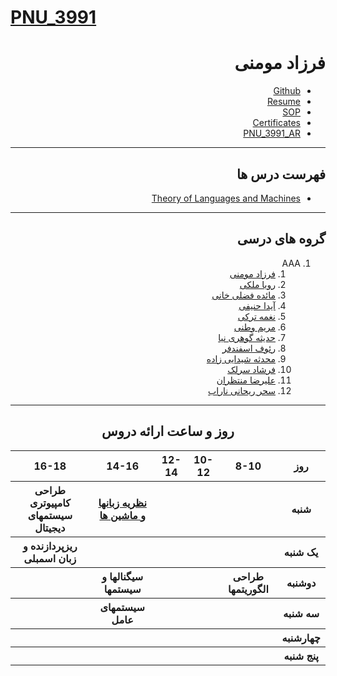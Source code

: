 # [PNU_3991](https://github.com/AliRazavi-edu/PNU_3991#TOC)

<div dir="rtl">
  
# فرزاد مومنی
- [Github](https://github.com/farzadmoomeni)
- [Resume](https://farzadmoomeni.github.io/)
- [SOP](https://farzadmoomeni.github.io/SOP/)
- [Certificates](https://farzadmoomeni.github.io/Certificates/)
- [PNU_3991_AR](https://github.com/farzadmoomeni/PNU_3991_AR)

------------------
## فهرست درس ها 
- [Theory of Languages and Machines]()

------------------
## گروه های درسی

1. AAA
    1. [فرزاد مومنی](https://github.com/farzadmoomeni)
    2. [رویا ملکی]()
    3. [مائده فضلی خانی]()
    4. [آیدا حنیفی]()
    5. [نغمه ترکی]()
    6. [مریم وطنی]()
    7. [حدیثه گوهری نیا]()
    8. [رئوف اسفندفر]()
    9. [محدثه شیدایی زاده]()
    10. [فرشاد سرلک]()
    11. [علیرضا منتظران]()
    12. [سحر ریحانی ناراب]()
  
------------------
<div align="center"> 
  
## روز و ساعت ارائه دروس

</div>

<div dir="ltr">
  
<table style="width:100%">
  <tr>
    <th>16-18</th>
    <th>14-16</th>
    <th>12-14</th>
    <th>10-12</th>
    <th>8-10</th>
    <th>روز</th>
  </tr>
  <tr>
    <th><a>طراحی كامپيوتری سيستمهای ديجيتال</a></th>
    <th><a href="https://github.com/AliRazavi-edu/PNU_3991/tree/master/_BSc/Theory-of-Languages-and-Machines">نظريه زبانها و ماشين ها</a></th>
    <th></th>
    <th></th>
    <th></th>
    <th>شنبه</th>
  </tr>
  <tr>
    <th><a>ريزپردازنده و زبان اسمبلی</a></th>
    <th></th>
    <th></th>
    <th></th>
    <th></th>
    <th>یک شنبه</th>
  </tr>
  <tr>
    <th></th>
    <th><a>سیگنالها و سیستمها</a></th>
    <th></th>
    <th></th>
    <th><a>طراحی الگوریتمها</a></th>
    <th>دوشنبه</th>
  </tr>
  <tr>
    <th></th>
    <th><a>سیستمهای عامل</a></th>
    <th></th>
    <th></th>
    <th></th>
    <th>سه شنبه</th>
  </tr>
  <tr>
    <th></th>
    <th></th>
    <th></th>
    <th></th>
    <th></th>
    <th>چهارشنبه</th>
  </tr>
  <tr>
    <th></th>
    <th></th>
    <th></th>
    <th></th>
    <th></th>
    <th>پنج شنبه</th>
  </tr>
</table>
